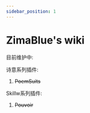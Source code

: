 ```yaml
---
sidebar_position: 1
---
```


# ZimaBlue's wiki

目前维护中:

诗意系列插件:
1. ~~PoemSuits~~

Skillw系列插件:
1. ~~Pouvoir~~
